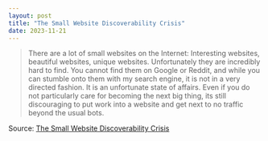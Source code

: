 ```yaml
---
layout: post
title: "The Small Website Discoverability Crisis"
date: 2023-11-21
---
```


> There are a lot of small websites on the Internet: Interesting websites,
beautiful websites, unique websites. Unfortunately they are incredibly hard
to find. You cannot find them on Google or Reddit, and while you can
stumble onto them with my search engine, it is not in a very directed
fashion. It is an unfortunate state of affairs. Even if you do not
particularly care for becoming the next big thing, its still discouraging
to put work into a website and get next to no traffic beyond the usual bots.

Source: [The Small Website Discoverability Crisis](
https://www.marginalia.nu/log/19-website-discoverability-crisis/)

